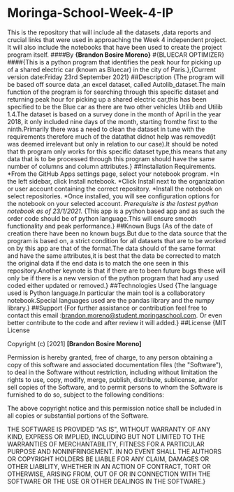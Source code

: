 # Moringa-School-Week-4-IP
This is the repository that will include all the datasets ,data reports and crucial links that were used in approaching the Week 4 independent project. It will also include the notebooks that have been used to create the project program itself.
####By **{Brandon Bosire Moreno}**
#{BLUECAR OPTIMIZER}
####{This is a python program that identifies the peak hour for picking up of a shared electric car (known as Bluecar) in the city of Paris.},{Current version date:Friday 23rd September 2021}
##Description
{The program will be based off source data ,an excel dataset, called Autolib_dataset.The main function of the program is for searching through this specific dataset and returning peak hour for picking up a shared electric car,this has been specified to be the Blue car as there are two other vehicles Utilib and Utilib 1.4.The dataset is based on a survey done in the month of April in the  year 2018, it only included nine days of the month, starting fromthe first to the ninth.Primarily there was a need to clean the dataset in tune with the requirements therefore much of the datathat didnot help was removed(it was deemed irrelevant but only in relation to our case).It should be noted that th program only works for this specific dataset type,this means that any data that is to be processed through this program should have the same number of columns and column attributes.}
##Installation Requirements.
*From the GitHub Apps settings page, select your notebook program.
*In the left sidebar, click Install notebook.
*Click Install next to the organization or user account containing the correct repository.
*Install the notebook on select repositories.
*Once installed, you will see configuration options for the notebook on your selected account. 
*Prerequisite is the lastest python notebook as of 23/1/2021.*
{This app is a python based app and as such the order code should be of python language.This will ensure smooth functionality and peak performance.}
##Known Bugs
{As of the date of creation there have been no known bugs.But due to the data source that the program is based on, a strict condition for all datasets that are to be worked on by this app are that of the format.The data should of the same format and have the same attributes,it is best that the data be corrected to match the original data if the end data is to match the one seen in this repository.Another keynote is that if there are to been future bugs these will only be if there is a new version of the python program that had any used coded either updated or removed.}
##Technologies Used
{The language used is Python language.In particular the main tool is a collaboratory notebook.Special languages used are the pandas library and the numpy library.}
##Support 
{For further assistance or contribution feel free to contact this email :brandon.moreno@student.moringaschool.com. Or even better contribute to the code and after review it will added.}
##License
{MIT License

Copyright (c) [2021] **[Brandon Bosire Moreno]**

Permission is hereby granted, free of charge, to any person obtaining a copy
of this software and associated documentation files (the "Software"), to deal
in the Software without restriction, including without limitation the rights
to use, copy, modify, merge, publish, distribute, sublicense, and/or sell
copies of the Software, and to permit persons to whom the Software is
furnished to do so, subject to the following conditions:

The above copyright notice and this permission notice shall be included in all
copies or substantial portions of the Software.

THE SOFTWARE IS PROVIDED "AS IS", WITHOUT WARRANTY OF ANY KIND, EXPRESS OR
IMPLIED, INCLUDING BUT NOT LIMITED TO THE WARRANTIES OF MERCHANTABILITY,
FITNESS FOR A PARTICULAR PURPOSE AND NONINFRINGEMENT. IN NO EVENT SHALL THE
AUTHORS OR COPYRIGHT HOLDERS BE LIABLE FOR ANY CLAIM, DAMAGES OR OTHER
LIABILITY, WHETHER IN AN ACTION OF CONTRACT, TORT OR OTHERWISE, ARISING FROM,
OUT OF OR IN CONNECTION WITH THE SOFTWARE OR THE USE OR OTHER DEALINGS IN THE
SOFTWARE.}


